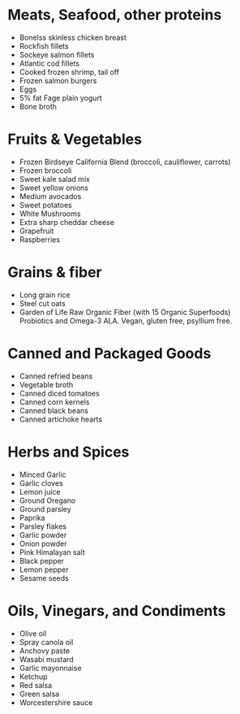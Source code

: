 # Meats, Seafood, other proteins
- Bonelss skinless chicken breast
- Rockfish fillets
- Sockeye salmon fillets
- Atlantic cod fillets
- Cooked frozen shrimp, tail off
- Frozen salmon burgers
- Eggs
- 5% fat Fage plain yogurt
- Bone broth

# Fruits & Vegetables
- Frozen Birdseye California Blend (broccoli, cauliflower, carrots)
- Frozen broccoli
- Sweet kale salad mix
- Sweet yellow onions
- Medium avocados
- Sweet potatoes
- White Mushrooms
- Extra sharp cheddar cheese
- Grapefruit
- Raspberries

# Grains & fiber 
- Long grain rice
- Steel cut oats
- Garden of Life Raw Organic Fiber (with 15 Organic Superfoods) Probiotics and Omega-3 ALA. Vegan, gluten free, psyllium free.

# Canned and Packaged Goods
- Canned refried beans
- Vegetable broth
- Canned diced tomatoes
- Canned corn kernels
- Canned black beans
- Canned artichoke hearts

# Herbs and Spices
- Minced Garlic
- Garlic cloves
- Lemon juice
- Ground Oregano
- Ground parsley
- Paprika
- Parsley flakes
- Garlic powder
- Onion powder
- Pink Himalayan salt
- Black pepper
- Lemon pepper
- Sesame seeds

# Oils, Vinegars, and Condiments
- Olive oil
- Spray canola oil
- Anchovy paste
- Wasabi mustard
- Garlic mayonnaise
- Ketchup
- Red salsa
- Green salsa
- Worcestershire sauce